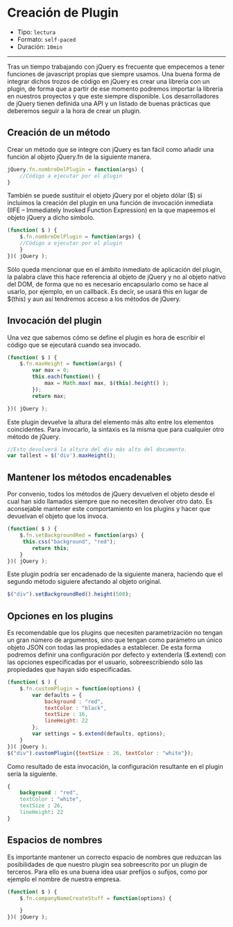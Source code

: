 # Creación de Plugin

* Tipo: `lectura`
* Formato: `self-paced`
* Duración: `10min`

***

Tras un tiempo trabajando con jQuery es frecuente que empecemos a tener
funciones de javascript propias que siempre usamos.
Una buena forma de integrar dichos trozos de código en jQuery es crear una
librería con un plugin, de forma que a partir de ese momento podremos importar
la librería en nuestros proyectos y que este siempre disponible.
Los desarrolladores de jQuery tienen definida una API y un listado de buenas
prácticas que deberemos seguir a la hora de crear un plugin.

## Creación de un método

Crear un método que se integre con jQuery es tan fácil como añadir una función
al objeto jQuery.fn de la siguiente manera.

```javascript
jQuery.fn.nombreDelPlugin = function(args) {
    //Código a ejecutar por el plugin
}
```

También se puede sustituir el objeto jQuery por el objeto dólar ($) si
incluimos la creación del plugin en una función de invocación inmediata (IIFE
– Immediately Invoked Function Expression) en la que mapeemos el objeto jQuery
a dicho símbolo.

```javascript
(function( $ ) {
    $.fn.nombreDelPlugin = function(args) {
    //Código a ejecutar por el plugin
    }
})( jQuery );
```

Sólo queda mencionar que en el ámbito inmediato de aplicación del plugin, la
palabra clave this hace referencia al objeto de jQuery y no al objeto nativo
del DOM, de forma que no es necesario encapsularlo como se hace al usarlo, por
ejemplo, en un callback. Es decir, se usará this en lugar de $(this) y aun así
tendremos acceso a los métodos de jQuery.

## Invocación del plugin

Una vez que sabemos cómo se define el plugin es hora de escribir el código que
se ejecutará cuando sea invocado.

```javascript
(function( $ ) {
    $.fn.maxHeight = function(args) {
        var max = 0;
        this.each(function() {
            max = Math.max( max, $(this).height() );
        });
        return max;

})( jQuery );
```

Este plugin devuelve la altura del elemento más alto entre los elementos
coincidentes.
Para invocarlo, la sintaxis es la misma que para cualquier otro método de
jQuery.

```javascript
//Esto devolverá la altura del div más alto del documento.
var tallest = $('div').maxHeight();
```

## Mantener los métodos encadenables

Por convenio, todos los métodos de jQuery devuelven el objeto desde el cual
han sido llamados siempre que no necesiten devolver otro dato. Es aconsejable
mantener este comportamiento en los plugins y hacer que devuelvan el objeto
que los invoca.

```javascript
(function( $ ) {
    $.fn.setBackgroundRed = function(args) {
     this.css("background", "red");
        return this;
    }
})( jQuery );
```

Este plugin podría ser encadenado de la siguiente manera, haciendo que el
segundo método siguiere afectando al objeto original.

```javascript
$("div").setBackgroundRed().height(500);
```

## Opciones en los plugins

Es recomendable que los plugins que necesiten parametrización no tengan un
gran número de argumentos, sino que tengan como parámetro un único objeto JSON
con todas las propiedades a establecer. De esta forma podremos definir una
configuración por defecto y extenderla ($.extend) con las opciones
especificadas por el usuario, sobreescribiendo sólo las propiedades que hayan
sido especificadas.

```javascript
(function( $ ) {
    $.fn.customPlugin = function(options) {
        var defaults = {
            background : "red",
            textColor : "black",
            textSize : 16,
            lineHeight: 22
        };
        var settings = $.extend(defaults, options);
    }
})( jQuery );
$("div").customPlugin({textSize : 26, textColor : "white"});
```

Como resultado de esta invocación, la configuración resultante en el plugin
sería la siguiente.

```css
{
    background : "red",
    textColor : "white",
    textSize : 26,
    lineHeight: 22
}
```

## Espacios de nombres

Es importante mantener un correcto espacio de nombres que reduzcan las
posibilidades de que nuestro plugin sea sobreescrito por un plugin de terceros.
Para ello es una buena idea usar prefijos o sufijos, como por ejemplo el
nombre de nuestra empresa.

```javascript
(function( $ ) {
    $.fn.companyNameCreateStuff = function(options) {

    }
})( jQuery );
```
